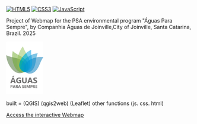 [![HTML5](https://img.shields.io/badge/HTML5-%23E34F26.svg?logo=HTML5&logoColor=white)](https://developer.mozilla.org/docs/Web/HTML)
[![CSS3](https://img.shields.io/badge/CSS3-%231572B6.svg?logo=CSS3&logoColor=white)](https://developer.mozilla.org/docs/Web/CSS)
[![JavaScript](https://img.shields.io/badge/JavaScript-%23F7DF1E.svg?logo=JavaScript&logoColor=black)](https://developer.mozilla.org/docs/Web/JavaScript)

Project of Webmap for the PSA environmental program "Águas Para Sempre", by Companhia Águas de Joinville,City of Joinville, Santa Catarina, Brazil. 2025

<img src="docs/images/LOGOPSA.png" alt="Águas para Sempre" style="max-width:100px; width:90%; height:auto;"/>

built = (QGIS) (qgis2web) (Leaflet)
other functions (js. css. html)

[Access the interactive Webmap](https://kongvinter.github.io/águasparasempreMAPA/)
